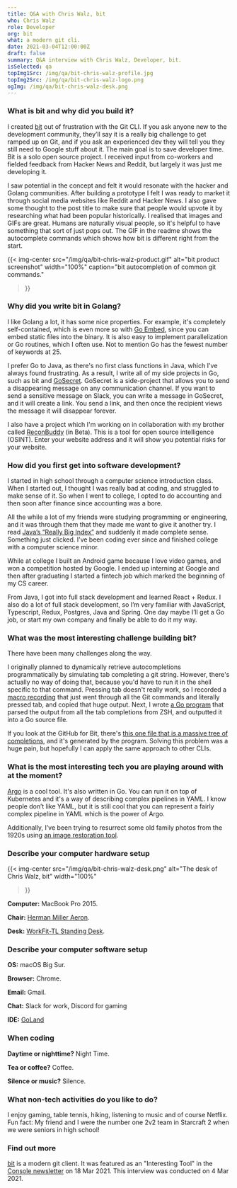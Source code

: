 ```yaml
---
title: Q&A with Chris Walz, bit
who: Chris Walz
role: Developer
org: bit
what: a modern git cli.
date: 2021-03-04T12:00:00Z
draft: false
summary: Q&A interview with Chris Walz, Developer, bit.
isSelected: qa
topImg1Src: /img/qa/bit-chris-walz-profile.jpg
topImg2Src: /img/qa/bit-chris-walz-logo.png
ogImg: /img/qa/bit-chris-walz-desk.png
---
```


### What is bit and why did you build it?

I created [bit](https://github.com/chriswalz/bit) out of frustration with the
Git CLI. If you ask anyone new to the development community, they’ll say it is
a really big challenge to get ramped up on Git, and if you ask an experienced
dev they will tell you they still need to Google stuff about it. The main goal
is to save developer time. Bit is a solo open source project. I received input
from co-workers and fielded feedback from Hacker News and Reddit, but largely
it was just me developing it.

I saw potential in the concept and felt it would resonate with the hacker and
Golang communities. After building a prototype I felt I was ready to market it
through social media websites like Reddit and Hacker News. I also gave some
thought to the post title to make sure that people would upvote it by
researching what had been popular historically. I realised that images and GIFs
are great. Humans are naturally visual people, so it's helpful to have
something that sort of just pops out. The GIF in the readme shows the
autocomplete commands which shows how bit is different right from the start.

{{< img-center
src="/img/qa/bit-chris-walz-product.gif"
alt="bit product screenshot"
width="100%"
caption="bit autocompletion of common git commands."
>}}

### Why did you write bit in Golang?

I like Golang a lot, it has some nice properties. For example, it's completely
self-contained, which is even more so with [Go
Embed](https://golangtutorial.dev/tips/embed-files-in-go/), since you can embed
static files into the binary. It is also easy to implement parallelization or
Go routines, which I often use. Not to mention Go has the fewest number of
keywords at 25.

I prefer Go to Java, as there's no first class functions in Java, which I've
always found frustrating. As a result, I write all of my side projects in Go,
such as bit and [GoSecret](https://www.gosecret.io/). GoSecret is a
side-project that allows you to send a disappearing message on any
communication channel. If you want to send a sensitive message on Slack, you
can write a message in GoSecret, and it will create a link. You send a link,
and then once the recipient views the message it will disappear forever.

I also have a project which I'm working on in collaboration with my brother
called [ReconBuddy](https://reconbuddy.com/) (in Beta). This is a tool for open
source intelligence (OSINT). Enter your website address and it will show you
potential risks for your website.

### How did you first get into software development?

I started in high school through a computer science introduction class. When I
started out, I thought I was really bad at coding, and struggled to make sense
of it. So when I went to college, I opted to do accounting and then soon after
finance since accounting was a bore.

All the while a lot of my friends were studying programming or engineering, and
it was through them that they made me want to give it another try. I read
[Java’s “Really Big
Index”](https://docs.oracle.com/javase/tutorial/reallybigindex.html) and
suddenly it made complete sense. Something just clicked. I’ve been coding ever
since and finished college with a computer science minor.

While at college I built an Android game because I love video games, and won a
competition hosted by Google. I ended up interning at Google and then after
graduating I started a fintech job which marked the beginning of my CS career.

From Java, I got into full stack development and learned React + Redux. I also
do a lot of full stack development, so I’m very familiar with JavaScript,
Typescript, Redux, Postgres, Java and Spring. One day maybe I’ll get a Go
job, or start my own company and finally be able to do it my way.

### What was the most interesting challenge building bit?

There have been many challenges along the way.

I originally planned to dynamically retrieve autocompletions programmatically
by simulating tab completing a git string. However, there's actually no way of
doing that, because you'd have to run it in the shell specific to that command.
Pressing tab doesn't really work, so I recorded a [macro
recording](https://www.macrorecorder.com/) that just went through all the Git
commands and literally pressed tab, and copied that huge output. Next, I wrote
[a Go
program](https://github.com/chriswalz/bit/blob/d895cdcbdf84cb50b6b669561c1cba9c1589d173/scripts/parse_zsh_output_and_generate_suggestions_tree.go)
that parsed the output from all the tab completions from ZSH, and outputted it
into a Go source file.

If you look at the GitHub for Bit, there's [this one file that is a massive
tree of
completions](https://github.com/chriswalz/bit/blob/d895cdcbdf84cb50b6b669561c1cba9c1589d173/cmd/code_generated_src.go),
and it's generated by the program. Solving this problem was a huge pain, but
hopefully I can apply the same approach to other CLIs.

### What is the most interesting tech you are playing around with at the moment?

[Argo](https://github.com/argoproj/argo-cd/) is a cool tool. It's also written
in Go. You can run it on top of Kubernetes and it's a way of describing complex
pipelines in YAML. I know people don’t like YAML, but it is still cool that you
can represent a fairly complex pipeline in YAML which is the power of Argo.

Additionally, I’ve been trying to resurrect some old family photos from the
1920s using [an image restoration
tool](https://github.com/microsoft/Bringing-Old-Photos-Back-to-Life).

### Describe your computer hardware setup

{{< img-center
src="/img/qa/bit-chris-walz-desk.png"
alt="The desk of Chris Walz, bit"
width="100%"
>}}

**Computer:** MacBook Pro 2015.

**Chair:** [Herman Miller
Aeron](https://www.hermanmiller.com/products/seating/office-chairs/aeron-chairs/).

**Desk:** [WorkFit-TL Standing
Desk](https://store.ergotron.com/stand-up-desks/workfit-tl-sit-stand-desktop-workstation.html).

### Describe your computer software setup

**OS:** macOS Big Sur.

**Browser:** Chrome.

**Email:** Gmail.

**Chat:** Slack for work, Discord for gaming

**IDE:** [GoLand](https://www.jetbrains.com/go/)

### When coding

**Daytime or nighttime?** Night Time.

**Tea or coffee?** Coffee.

**Silence or music?** Silence.

### What non-tech activities do you like to do?

I enjoy gaming, table tennis, hiking, listening to music and of course Netflix.
Fun fact: My friend and I were the number one 2v2 team in Starcraft 2 when we
were seniors in high school!

### Find out more

[bit](https://github.com/chriswalz/bit) is a modern git client. It was featured
as an "Interesting Tool" in the [Console newsletter](https://console.dev) on 18
Mar 2021. This interview was conducted on 4 Mar 2021.
